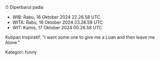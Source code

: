 ⏰ Diperbarui pada:
- WIB: Rabu, 16 Oktober 2024 22.26.58 UTC
- WITA: Rabu, 16 Oktober 2024 23.26.58 UTC
- WIT: Kamis, 17 Oktober 2024 00.26.58 UTC

Kutipan Inspiratif:
"I want some one to give me a Loan and then leave me Alone."


Kategori: funny

